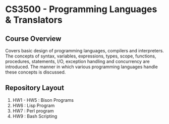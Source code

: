 # CS3500 - Programming Languages & Translators

## Course Overview

Covers basic design of programming languages, compilers and interpreters. The concepts of syntax, variables, expressions, types, scope, functions, procedures, statements, I/O, exception handling and concurrency are introduced. The manner in which various programming languages handle these concepts is discussed. 

## Repository Layout
1. HW1 - HW5 : Bison Programs
2. HW6 : Lisp Program
3. HW7 : Perl program
4. HW9 : Bash Scripting
